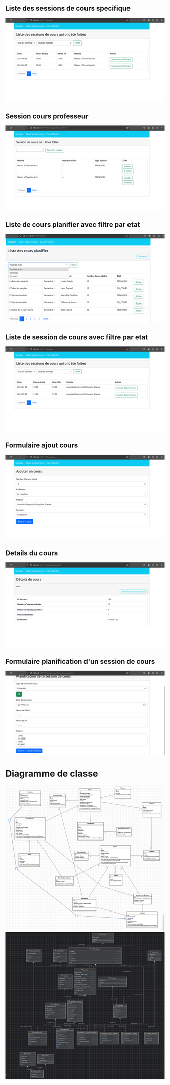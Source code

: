 
## Liste des sessions de cours  specifique
<img src="vid/session.png">

## Session cours professeur
<img src="vid/sP.png">

## Liste de cours planifier avec filtre par etat
<img src="vid/img_1.png">

## Liste de session de cours avec filtre par etat
<img src="vid/img_3.png">

## Formulaire ajout cours
<img src="vid/img_4.png">

## Details du cours
<img src="vid/img_5.png">

## Formulaire planification d'un session de cours
<img src="vid/img_6.png">

# Diagramme de classe
<img src="vid/img_7.png">
<img src="vid/img_8.png">
